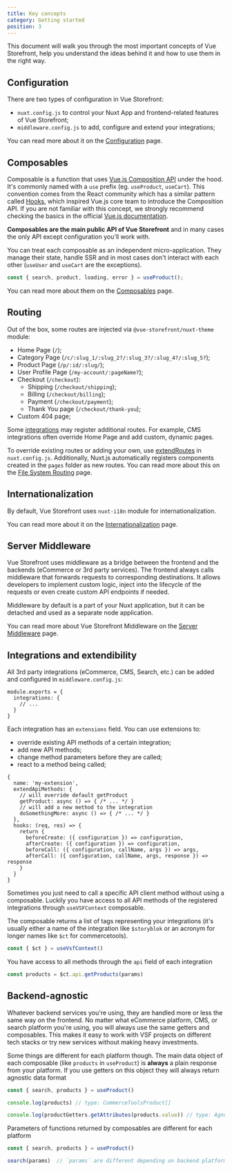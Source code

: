 ```yaml
---
title: Key concepts
category: Getting started
position: 3
---
```


This document will walk you through the most important concepts of Vue Storefront, help you understand the ideas behind it and how to use them in the right way.

## Configuration

There are two types of configuration in Vue Storefront:

- `nuxt.config.js` to control your Nuxt App and frontend-related features of Vue Storefront;
- `middleware.config.js` to add, configure and extend your integrations;

You can read more about it on the [Configuration](/guide/configuration.html) page.

## Composables

<alert title="Composables? Is this a French meal?">

Composable is a function that uses [Vue.js Composition API](https://v3.vuejs.org/guide/composition-api-introduction.html) under the hood. It's commonly named with a `use` prefix (eg. `useProduct`, `useCart`). This convention comes from the React community which has a similar pattern called [Hooks](https://reactjs.org/docs/hooks-intro.html), which inspired Vue.js core team to introduce the Composition API. If you are not familiar with this concept, we strongly recommend checking the basics in the official  [Vue.js documentation](https://v3.vuejs.org/guide/composition-api-introduction.html).

</alert>

**Composables are the main public API of Vue Storefront** and in many cases the only API except configuration you'll work with.

You can treat each composable as an independent micro-application. They manage their state, handle SSR and in most cases don't interact with each other (`useUser` and `useCart` are the exceptions).

```js
const { search, product, loading, error } = useProduct();
```

You can read more about them on the [Composables](/guide/composables.html) page.

## Routing

Out of the box, some routes are injected via `@vue-storefront/nuxt-theme` module:

- Home Page (`/`);
- Category Page (`/c/:slug_1/:slug_2?/:slug_3?/:slug_4?/:slug_5?`);
- Product Page (`/p/:id/:slug/`);
- User Profile Page (`/my-account/:pageName?`);
- Checkout (`/checkout`):
  - Shipping (`/checkout/shipping`);
  - Billing (`/checkout/billing`);
  - Payment (`/checkout/payment`);
  - Thank You page (`/checkout/thank-you`);
- Custom 404 page;

Some [integrations](/integrations) may register additional routes. For example, CMS integrations often override Home Page and add custom, dynamic pages.

To override existing routes or adding your own, use [extendRoutes](https://nuxtjs.org/guides/configuration-glossary/configuration-router#extendroutes) in `nuxt.config.js`. Additionally, Nuxt.js automatically registers components created in the `pages` folder as new routes. You can read more about this on the [File System Routing](https://nuxtjs.org/docs/2.x/features/file-system-routing/) page.

## Internationalization

By default, Vue Storefront uses `nuxt-i18n` module for internationalization. 

You can read more about it on the [Internationalization](/advanced/internationalization) page.

## Server Middleware

Vue Storefront uses middleware as a bridge between the frontend and the backends (eCommerce or 3rd party services). The frontend always calls middleware that forwards requests to corresponding destinations. It allows developers to implement custom logic, inject into the lifecycle of the requests or even create custom API endpoints if needed.

Middleware by default is a part of your Nuxt application, but it can be detached and used as a separate node application.

You can read more about Vue Storefront Middleware on the [Server Middleware](/advanced/server-middleware) page.

## Integrations and extendibility

All 3rd party integrations (eCommerce, CMS, Search, etc.) can be added and configured in `middleware.config.js`:

```js[middleware.config.js]
module.exports = {
  integrations: {
    // ...
  }
}
```

Each integration has an `extensions` field. You can use extensions to:
- override existing API methods of a certain integration;
- add new API methods;
- change method parameters before they are called;
- react to a method being called;

```js[middleware.config.js]
{
  name: 'my-extension',
  extendApiMethods: {
    // will override default getProduct
    getProduct: async () => { /* ... */ }
    // will add a new method to the integration 
    doSomethingMore: async () => { /* ... */ }
  },
  hooks: (req, res) => {
    return {
      beforeCreate: ({ configuration }) => configuration,
      afterCreate: ({ configuration }) => configuration,
      beforeCall: ({ configuration, callName, args }) => args,
      afterCall: ({ configuration, callName, args, response }) => response
    }
  }
}
```

Sometimes you just need to call a specific API client method without using a composable. Luckily you have access to all API methods of the registered integrations through `useVSFContext` composable. 

The composable returns a list of tags representing your integrations (it's usually either a name of the integration like `$storyblok` or an acronym for longer names like `$ct` for commercetools).

```js
const { $ct } = useVsfContext()
```

You have access to all methods through the `api` field of each integration

```js
const products = $ct.api.getProducts(params)
```

## Backend-agnostic

Whatever backend services you're using, they are handled more or less the same way on the frontend. No matter what eCommerce platform, CMS, or search platform you're using, you will always use the same getters and composables. This makes it easy to work with VSF projects on different tech stacks or try new services without making heavy investments.

Some things are different for each platform though. The main data object of each composable (like `products` in `useProduct`) is **always** a plain response from your platform. If you use getters on this object they will always return agnostic data format

```js
const { search, products } = useProduct()

console.log(products) // type: CommerceToolsProduct[]

console.log(productGetters.getAttributes(products.value)) // type: AgnosticProductAttribute[]
```

Parameters of functions returned by composables are different for each platform

```js
const { search, products } = useProduct()

search(params)  // `params` are different depending on backend platform
```
